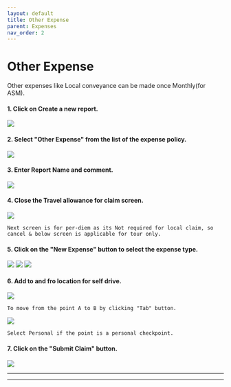 ```yaml
---
layout: default
title: Other Expense
parent: Expenses 
nav_order: 2
---
```


# Other Expense

Other expenses like Local conveyance can be made once Monthly(for ASM).

#### 1. Click on Create a new report.

<img class="zoom" src="{{ site.url }}{{ site.baseurl }}\assets\images\expences\ot1.png"> 

#### 2. Select "Other Expense" from the list of the expense policy.

<img class="zoom" src="{{ site.url }}{{ site.baseurl }}\assets\images\expences\ot2.png"> 

#### 3. Enter Report Name and comment.

<img class="zoom" src="{{ site.url }}{{ site.baseurl }}\assets\images\expences\ot3.png"> 

#### 4. Close the Travel allowance for claim screen.

<img class="zoom" src="{{ site.url }}{{ site.baseurl }}\assets\images\expences\ot4.png"> 

```Next screen is for per-diem as its Not required for local claim, so cancel & below screen is applicable for tour only.```

#### 5. Click on the "New Expense" button to select the expense type.

<img class="zoom" src="{{ site.url }}{{ site.baseurl }}\assets\images\expences\ot5.png"> 

<img class="zoom" src="{{ site.url }}{{ site.baseurl }}\assets\images\expences\local.png"> 

<img class="zoom" src="{{ site.url }}{{ site.baseurl }}\assets\images\expences\cab.png"> 

#### 6. Add to and fro location for self drive. 

<img class="zoom" src="{{ site.url }}{{ site.baseurl }}\assets\images\expences\ot6.png"> 

```To move from the point A to B by clicking "Tab" button.```

<img class="zoom" src="{{ site.url }}{{ site.baseurl }}\assets\images\expences\ot7.png"> 

```Select Personal if the point is a personal checkpoint.```

#### 7. Click on the "Submit Claim" button.

<img class="zoom" src="{{ site.url }}{{ site.baseurl }}\assets\images\expences\ot8.png"> 

---
---
